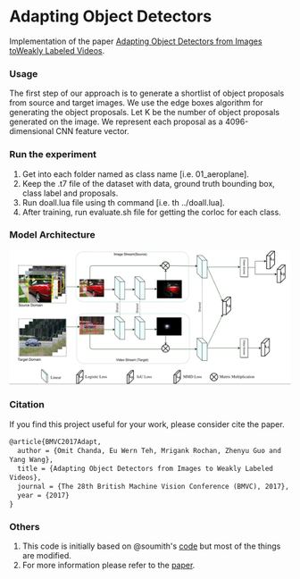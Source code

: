 # Adapting Object Detectors 

Implementation of the paper [Adapting Object Detectors from Images toWeakly Labeled Videos](http://www.cs.umanitoba.ca/~ywang/papers/bmvc17_adapt.pdf). 

### Usage
The first step of our approach is to generate a shortlist of object proposals from source and target images. We use the edge boxes algorithm for generating the object proposals. 
Let K be the number of object proposals generated on the image. We represent each proposal as a 4096-dimensional CNN feature vector. 

### Run the experiment
1. Get into each folder named as class name [i.e. 01_aeroplane].
2. Keep the .t7 file of the dataset with data, ground truth bounding box, class label and proposals.
3. Run doall.lua file using th command [i.e. th ../doall.lua].
4. After training, run evaluate.sh file for getting the corloc for each class.

### Model Architecture

![model architecture](./net.png)

### Citation

If you find this project useful for your work, please consider cite the paper.
```
@article{BMVC2017Adapt,
  author = {Omit Chanda, Eu Wern Teh, Mrigank Rochan, Zhenyu Guo and Yang Wang},
  title = {Adapting Object Detectors from Images to Weakly Labeled Videos},
  journal = {The 28th British Machine Vision Conference (BMVC), 2017},
  year = {2017}
}
```

### Others

1. This code is initially based on @soumith's [code](https://github.com/soumith/imagenet-multiGPU.torch) but most of the things are modified.
2. For more information please refer to the [paper](http://www.cs.umanitoba.ca/~ywang/papers/bmvc17_adapt.pdf).




